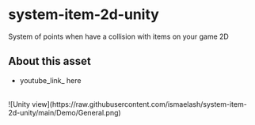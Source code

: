 # system-item-2d-unity
System of points when have a collision with items on your game 2D

## About this asset
- youtube_link_ here

<br>
![Unity view](https://raw.githubusercontent.com/ismaelash/system-item-2d-unity/main/Demo/General.png)
